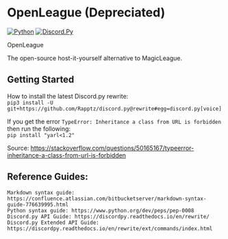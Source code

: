 # OpenLeague (Depreciated)

[![Python](https://img.shields.io/badge/python-3.5-brightgreen.svg)](https://www.python.org/downloads/)
[![Discord.Py](https://img.shields.io/badge/discord.py-1.0.0a-green.svg)](https://github.com/Rapptz/discord.py)

OpenLeague

The open-source host-it-yourself alternative to MagicLeague.

## Getting Started

How to install the latest Discord.py rewrite:<br>
``pip3 install -U git+https://github.com/Rapptz/discord.py@rewrite#egg=discord.py[voice]``

If you get the error ``TypeError: Inheritance a class from URL is forbidden`` then run the following:<br>
``pip install "yarl<1.2"``

Source: https://stackoverflow.com/questions/50165167/typeerror-inheritance-a-class-from-url-is-forbidden

## Reference Guides:

```
Markdown syntax guide: https://confluence.atlassian.com/bitbucketserver/markdown-syntax-guide-776639995.html
Python syntax guide: https://www.python.org/dev/peps/pep-0008
Discord.py API Guide: https://discordpy.readthedocs.io/en/rewrite/
Discord.py Extended API Guide: https://discordpy.readthedocs.io/en/rewrite/ext/commands/index.html
```
